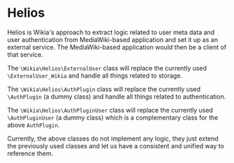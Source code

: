 # Helios #

Helios is Wikia's approach to extract logic related to user meta data and
user authentication from MediaWiki-based application and set it up as an
external service. The MediaWiki-based application would then be a client of that
service.

The `\Wikia\Helios\ExternalUser` class will replace the currently used
`\ExternalUser_Wikia` and handle all things related to storage.

The `\Wikia\Helios\AuthPlugin` class will replace the currently used
`\AuthPlugin` (a dummy class) and handle all things related to authentication.

The `\Wikia\Helios\AuthPluginUser` class will replace the currently used
`\AuthPluginUser` (a dummy class) which is a complementary class for the above
`AuthPlugin`.

Currently, the above classes do not implement any logic, they just extend
the previously used classes and let us have a consistent and unified way to
reference them.